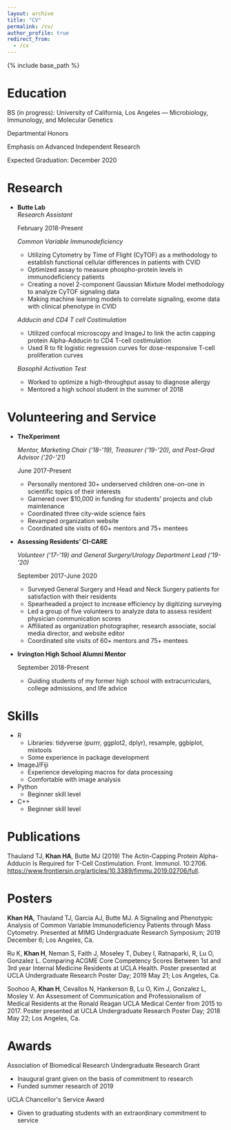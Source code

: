 ```yaml
---
layout: archive
title: "CV"
permalink: /cv/
author_profile: true
redirect_from:
  - /cv
---
```


{% include base_path %}

Education
======
BS (in progress): University of California, Los Angeles — Microbiology, Immunology, and Molecular Genetics 

  Departmental Honors 
  
  
  Emphasis on Advanced Independent Research 	
  
  
  Expected Graduation: December 2020

Research
======

* **Butte Lab**  
  *Research Assistant* 
  
  February 2018-Present
  
  *Common Variable Immunodeficiency*
  * Utilizing Cytometry by Time of Flight (CyTOF) as a methodology to establish functional cellular differences in patients     with CVID
  * Optimized assay to measure phospho-protein levels in immunodeficiency patients
  * Creating a novel 2-component Gaussian Mixture Model methodology to analyze CyTOF signaling data
  * Making machine learning models to correlate signaling, exome data with clinical phenotype in CVID
  
  *Adducin and CD4 T cell Costimulation*
  
  * Utilized confocal microscopy and ImageJ to link the actin capping protein Alpha-Adducin to CD4 T-cell 
    costimulation
  * Used R to fit logistic regression curves for dose-responsive T-cell proliferation curves
  
  *Basophil Activation Test*
  
  * Worked to optimize a high-throughput assay to diagnose allergy
  * Mentored a high school student in the summer of 2018

Volunteering and Service
======

* **TheXperiment**

  *Mentor, Marketing Chair ('18-'19), Treasurer ('19-'20), and Post-Grad Advisor ('20-'21)*
  
  June 2017-Present
  
  * Personally mentored 30+ underserved children one-on-one in scientific topics of their interests
  * Garnered over $10,000 in funding for students' projects and club maintenance
  * Coordinated three city-wide science fairs
  * Revamped organization website
  * Coordinated site visits of 60+ mentors and 75+ mentees
  

* **Assessing Residents’ CI-CARE**
  
  *Volunteer ('17-'19) and General Surgery/Urology Department Lead ('19-'20)*

  September 2017-June 2020

  * Surveyed General Surgery and Head and Neck Surgery patients for satisfaction with their residents
  * Spearheaded a project to increase efficiency by digitizing surveying
  * Led a group of five volunteers to analyze data to assess resident physician communication scores
  * Affiliated as organization photographer, research associate, social media director, and website editor
  * Coordinated site visits of 60+ mentors and 75+ mentees

* **Irvington High School Alumni Mentor**

  September 2018-Present

  * Guiding students of my former high school with extracurriculars, college admissions, and life advice 
  
Skills
======
* R
  * Libraries: tidyverse (purrr, ggplot2, dplyr), resample, ggbiplot, mixtools
  * Some experience in package development
* ImageJ/Fiji
  * Experience developing macros for data processing 
  * Comfortable with image analysis
* Python
  * Beginner skill level
* C++
  * Beginner skill level
  
Publications
======
Thauland TJ, **Khan HA**, Butte MJ (2019) The Actin-Capping Protein Alpha-Adducin Is Required for T-Cell Costimulation. Front. Immunol. 10:2706. https://www.frontiersin.org/articles/10.3389/fimmu.2019.02706/full.

Posters
======
**Khan HA**, Thauland TJ, Garcia AJ, Butte MJ. A Signaling and Phenotypic Analysis of Common Variable Immunodeficiency Patients through Mass Cytometry. Presented at MIMG Undergraduate Research Symposium; 2019 December 6; Los Angeles, Ca.

Ru K, **Khan H**, Neman S, Faith J, Moseley T, Dubey I, Ratnaparki, R, Lu O, Gonzalez L.  Comparing ACGME Core Competency Scores Between 1st and 3rd year Internal Medicine Residents at UCLA Health. Poster presented at UCLA Undergraduate Research Poster Day; 2019 May 21; Los Angeles, Ca.

Soohoo A, **Khan H**, Cevallos N, Hankerson B, Lu O, Kim J, Gonzalez L, Mosley V.  An Assessment of Communication and Professionalism of Medical Residents at the Ronald Reagan UCLA Medical Center from 2015 to 2017. Poster presented at UCLA Undergraduate Research Poster Day; 2018 May 22; Los Angeles, Ca.

Awards
======
Association of Biomedical Research Undergraduate Research Grant 
  * Inaugural grant given on the basis of commitment to research
  * Funded summer research of 2019

UCLA Chancellor's Service Award 					                                 
  * Given to graduating students with an extraordinary commitment to service

